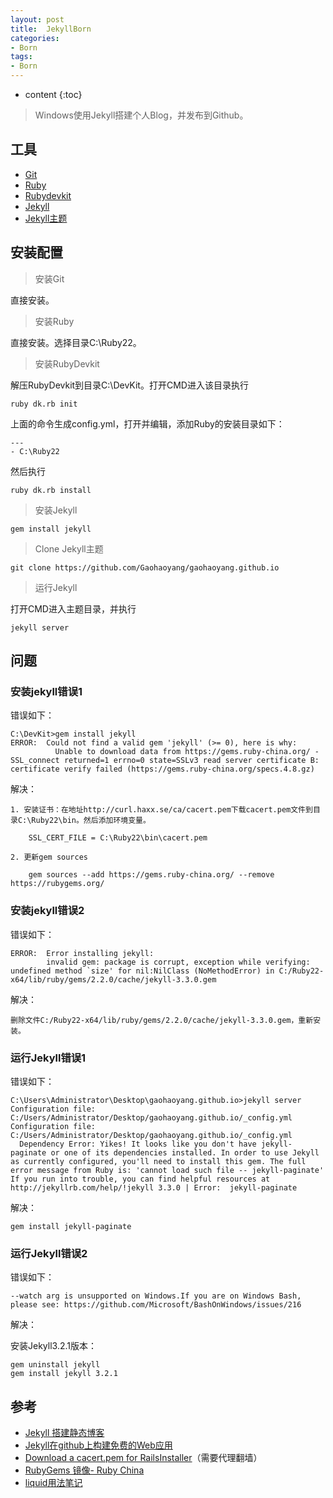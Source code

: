 ```yaml
---
layout: post
title:  JekyllBorn
categories: 
- Born
tags: 
- Born
---
```


* content
{:toc}

> Windows使用Jekyll搭建个人Blog，并发布到Github。




## 工具

* [Git](https://git-scm.com/)
* [Ruby](http://rubyinstaller.org/downloads/)
* [Rubydevkit](http://rubyinstaller.org/downloads/)
* [Jekyll](http://jekyllrb.com/)
* [Jekyll主题](https://github.com/Gaohaoyang/gaohaoyang.github.io)

## 安装配置

> 安装Git

直接安装。

> 安装Ruby

直接安装。选择目录C:\Ruby22。

> 安装RubyDevkit

解压RubyDevkit到目录C:\DevKit。打开CMD进入该目录执行

	ruby dk.rb init
	
上面的命令生成config.yml，打开并编辑，添加Ruby的安装目录如下：

	---
	- C:\Ruby22

然后执行

	ruby dk.rb install
	
> 安装Jekyll

	gem install jekyll

> Clone Jekyll主题

	git clone https://github.com/Gaohaoyang/gaohaoyang.github.io
	
> 运行Jekyll

打开CMD进入主题目录，并执行

	jekyll server

## 问题

### 安装jekyll错误1

错误如下：

	C:\DevKit>gem install jekyll
	ERROR:  Could not find a valid gem 'jekyll' (>= 0), here is why:
			  Unable to download data from https://gems.ruby-china.org/ - SSL_connect returned=1 errno=0 state=SSLv3 read server certificate B: certificate verify failed (https://gems.ruby-china.org/specs.4.8.gz)

解决：

	1. 安装证书：在地址http://curl.haxx.se/ca/cacert.pem下载cacert.pem文件到目录C:\Ruby22\bin。然后添加环境变量。

		SSL_CERT_FILE = C:\Ruby22\bin\cacert.pem

	2. 更新gem sources

		gem sources --add https://gems.ruby-china.org/ --remove https://rubygems.org/
			  
### 安装jekyll错误2

错误如下：

	ERROR:  Error installing jekyll:
			invalid gem: package is corrupt, exception while verifying: undefined method `size' for nil:NilClass (NoMethodError) in C:/Ruby22-x64/lib/ruby/gems/2.2.0/cache/jekyll-3.3.0.gem

解决：

	删除文件C:/Ruby22-x64/lib/ruby/gems/2.2.0/cache/jekyll-3.3.0.gem，重新安装。
	
### 运行Jekyll错误1

错误如下：

	C:\Users\Administrator\Desktop\gaohaoyang.github.io>jekyll server Configuration file: C:/Users/Administrator/Desktop/gaohaoyang.github.io/_config.yml
	Configuration file: C:/Users/Administrator/Desktop/gaohaoyang.github.io/_config.yml
	  Dependency Error: Yikes! It looks like you don't have jekyll-paginate or one of its dependencies installed. In order to use Jekyll as currently configured, you'll need to install this gem. The full error message from Ruby is: 'cannot load such file -- jekyll-paginate' If you run into trouble, you can find helpful resources at http://jekyllrb.com/help/!jekyll 3.3.0 | Error:  jekyll-paginate
	
解决：

	gem install jekyll-paginate
	

### 运行Jekyll错误2

错误如下：

	--watch arg is unsupported on Windows.If you are on Windows Bash, please see: https://github.com/Microsoft/BashOnWindows/issues/216
	
解决：
	
安装Jekyll3.2.1版本：

	gem uninstall jekyll
	gem install jekyll 3.2.1
	
## 参考


* [Jekyll 搭建静态博客](https://gaohaoyang.github.io/2015/02/15/create-my-blog-with-jekyll/)
* [Jekyll在github上构建免费的Web应用](http://blog.fens.me/jekyll-bootstarp-github/)
* [Download a cacert.pem for RailsInstaller](https://gist.github.com/fnichol/867550)（需要代理翻墙）
* [RubyGems 镜像- Ruby China](https://gems.ruby-china.org/)
* [liquid用法笔记](http://blog.csdn.net/dont27/article/details/38097581)

